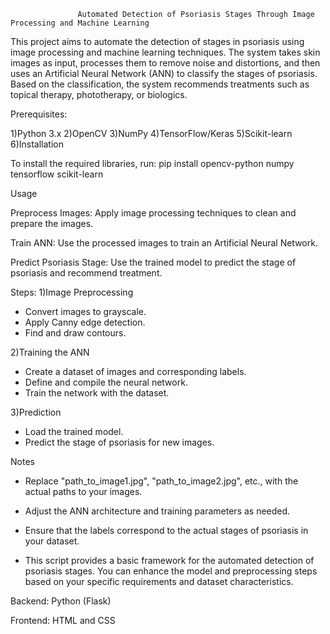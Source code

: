                    Automated Detection of Psoriasis Stages Through Image Processing and Machine Learning
This project aims to automate the detection of stages in psoriasis using image processing and machine learning techniques. 
The system takes skin images as input, processes them to remove noise and distortions, and then uses an Artificial Neural Network (ANN) to classify the stages of psoriasis. 
Based on the classification, the system recommends treatments such as topical therapy, phototherapy, or biologics.

Prerequisites:

1)Python 3.x
2)OpenCV
3)NumPy
4)TensorFlow/Keras
5)Scikit-learn
6)Installation


To install the required libraries, run: 
pip install opencv-python numpy tensorflow scikit-learn

Usage

Preprocess Images: Apply image processing techniques to clean and prepare the images.

Train ANN: Use the processed images to train an Artificial Neural Network.

Predict Psoriasis Stage: Use the trained model to predict the stage of psoriasis and recommend treatment.

Steps:
1)Image Preprocessing

* Convert images to grayscale.
* Apply Canny edge detection.
* Find and draw contours.

2)Training the ANN

* Create a dataset of images and corresponding labels.
* Define and compile the neural network.
* Train the network with the dataset.


3)Prediction

* Load the trained model.
* Predict the stage of psoriasis for new images.



Notes

* Replace "path_to_image1.jpg", "path_to_image2.jpg", etc., with the actual paths to your images.
  
* Adjust the ANN architecture and training parameters as needed.
  
* Ensure that the labels correspond to the actual stages of psoriasis in your dataset.
  
* This script provides a basic framework for the automated detection of psoriasis stages. You can enhance the model and preprocessing steps based on your specific requirements and dataset characteristics.


Backend: Python (Flask)

Frontend: HTML and CSS
